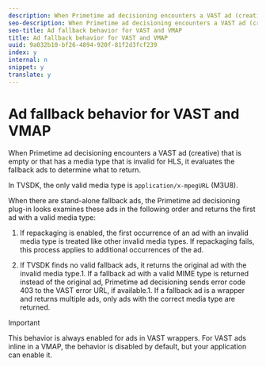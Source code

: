 ```yaml
---
description: When Primetime ad decisioning encounters a VAST ad (creative) that is empty or that has a media type that is invalid for HLS, it evaluates the fallback ads to determine what to return.
seo-description: When Primetime ad decisioning encounters a VAST ad (creative) that is empty or that has a media type that is invalid for HLS, it evaluates the fallback ads to determine what to return.
seo-title: Ad fallback behavior for VAST and VMAP
title: Ad fallback behavior for VAST and VMAP
uuid: 9a032b10-bf26-4894-920f-81f2d3fcf239
index: y
internal: n
snippet: y
translate: y
---
```


# Ad fallback behavior for VAST and VMAP

When Primetime ad decisioning encounters a VAST ad (creative) that is empty or that has a media type that is invalid for HLS, it evaluates the fallback ads to determine what to return.


<a id="section_9F60AF00CE9645848EAAF8C06A9E426B"></a>

In TVSDK, the only valid media type is `application/x-mpegURL` (M3U8). 

When there are stand-alone fallback ads, the Primetime ad decisioning plug-in looks examines these ads in the following order and returns the first ad with a valid media type: 
1. If repackaging is enabled, the first occurrence of an ad with an invalid media type is treated like other invalid media types. If repackaging fails, this process applies to additional occurrences of the ad. 

1. If TVSDK finds no valid fallback ads, it returns the original ad with the invalid media type.1. If a fallback ad with a valid MIME type is returned instead of the original ad, Primetime ad decisioning sends error code 403 to the VAST error URL, if available.1. If a fallback ad is a wrapper and returns multiple ads, only ads with the correct media type are returned.


>[!IMPORTANT]
>
>This behavior is always enabled for ads in VAST wrappers. For VAST ads inline in a VMAP, the behavior is disabled by default, but your application can enable it.

